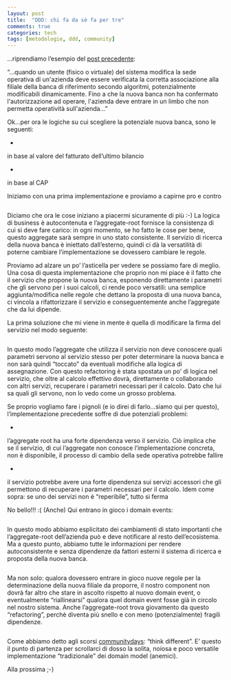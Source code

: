 ```yaml
---
layout: post
title:  "DDD: chi fa da sè fa per tre"
comments: true
categories: tech
tags: [metodologie, ddd, community]
---
```



&#8230;riprendiamo l&#8217;esempio del [post precedente](http://blog.codiceplastico.com/melkio/index.php/2012/06/05/laggregate-root-la-fonte-della-verita/):

&#8220;&#8230;quando un utente (fisico o virtuale) del sistema modifica la sede operativa di un'azienda deve essere verificata la corretta associazione alla filiale della banca di riferimento secondo algoritmi, potenzialmente modificabili dinamicamente. Fino a che la nuova banca non ha confermato l'autorizzazione ad operare, l'azienda deve entrare in un limbo che non permetta operatività sull'azienda&#8230;&#8221;

Ok&#8230;per ora le logiche su cui scegliere la potenziale nuova banca, sono le seguenti:

- 
in base al valore del fatturato dell&#8217;ultimo bilancio

- 
in base al CAP



Iniziamo con una prima implementazione e proviamo a capirne pro e contro

```

```

Diciamo che ora le cose iniziano a piacermi sicuramente di più :-)
La logica di business è autocontenuta e l&#8217;aggregate-root fornisce la consistenza di cui si deve fare carico: in ogni momento, se ho fatto le cose per bene, questo aggregate sarà sempre in uno stato consistente. Il servizio di ricerca della nuova banca è iniettato dall&#8217;esterno, quindi ci dà la versatilità di poterne cambiare l&#8217;implementazione se dovessero cambiare le regole.

Proviamo ad alzare un po&#8217; l&#8217;asticella per vedere se possiamo fare di meglio. Una cosa di questa implementazione che proprio non mi piace è il fatto che il servizio che propone la nuova banca, esponendo direttamente i parametri che gli servono per i suoi calcoli, ci rende poco versatili: una semplice aggiunta/modifica nelle regole che dettano la proposta di una nuova banca, ci vincola a rifattorizzare il servizio e conseguentemente anche l&#8217;aggregate che da lui dipende.

La prima soluzione che mi viene in mente è quella di modificare la firma del servizio nel modo seguente:

```

```

In questo modo l&#8217;aggregate che utilizza il servizio non deve conoscere quali parametri servono al servizio stesso per poter determinare la nuova banca e non sarà quindi &#8220;toccato&#8221; da eventuali modifiche alla logica di assegnazione. Con questo refactoring è stata spostata un po&#8217; di logica nel servizio, che oltre al calcolo effettivo dovrà, direttamente o collaborando con altri servizi, recuperare i parametri necessari per il calcolo. Dato che lui sa quali gli servono, non lo vedo come un grosso problema.

Se proprio vogliamo fare i pignoli (e io direi di farlo&#8230;siamo qui per questo), l&#8217;implementazione precedente soffre di due potenziali problemi:

- 
l&#8217;aggregate root ha una forte dipendenza verso il servizio. Ciò implica che se il servizio, di cui l&#8217;aggregate non conosce l&#8217;implementazione concreta, non è disponibile, il processo di cambio della sede operativa potrebbe fallire

- 
il servizio potrebbe avere una forte dipendenza sui servizi accessori che gli permettono di recuperare i parametri necessari per il calcolo. Idem come sopra: se uno dei servizi non è &#8220;reperibile&#8221;, tutto si ferma



No bello!!! :(
(Anche) Qui entrano in gioco i domain events:

```

```

In questo modo abbiamo esplicitato dei cambiamenti di stato importanti che l&#8217;aggregate-root dell&#8217;azienda può e deve notificare al resto dell&#8217;ecosistema. Ma a questo punto, abbiamo tutte le informazioni per rendere autoconsistente e senza dipendenze da fattori esterni il sistema di ricerca e proposta della nuova banca.

```

```

Ma non solo: qualora dovessero entrare in gioco nuove regole per la determinazione della nuova filiale da proporre, il nostro component non dovrà far altro che stare in ascolto rispetto al nuovo domain event, o eventualmente &#8220;riallinearsi&#8221; qualora quel domain event fosse già in circolo nel nostro sistema.
Anche l&#8217;aggregate-root trova giovamento da questo &#8220;refactoring&#8221;, perchè diventa più snello e con meno (potenzialmente) fragili dipendenze.

```

```

Come abbiamo detto agli scorsi [communitydays](http://www.communitydays.it/events/communitydays-2012/arch01/): &#8220;think different&#8221;. E&#8217; questo il punto di partenza per scrollarci di dosso la solita, noiosa e poco versatile implementazione &#8220;tradizionale&#8221; dei domain model (anemici).

Alla prossima ;-)

